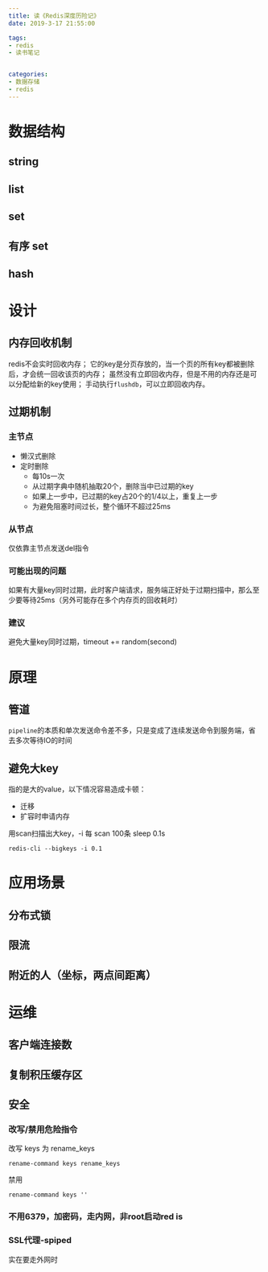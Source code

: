 ```yaml
---
title: 读《Redis深度历险记》
date: 2019-3-17 21:55:00

tags:
- redis
- 读书笔记


categories:
- 数据存储
- redis
---
```


# 数据结构

## string

## list

## set

## 有序 set

## hash

# 设计
## 内存回收机制
redis不会实时回收内存；
它的key是分页存放的，当一个页的所有key都被删除后，才会统一回收该页的内存；
虽然没有立即回收内存，但是不用的内存还是可以分配给新的key使用；
手动执行`flushdb`，可以立即回收内存。

## 过期机制
### 主节点
- 懒汉式删除
- 定时删除
    - 每10s一次
    - 从过期字典中随机抽取20个，删除当中已过期的key
    - 如果上一步中，已过期的key占20个的1/4以上，重复上一步
    - 为避免阻塞时间过长，整个循环不超过25ms
### 从节点
仅依靠主节点发送del指令

### 可能出现的问题
如果有大量key同时过期，此时客户端请求，服务端正好处于过期扫描中，那么至少要等待25ms（另外可能存在多个内存页的回收耗时）
### 建议
避免大量key同时过期，timeout += random(second)

# 原理
## 管道
`pipeline`的本质和单次发送命令差不多，只是变成了连续发送命令到服务端，省去多次等待IO的时间
## 避免大key
指的是大的value，以下情况容易造成卡顿：
- 迁移
- 扩容时申请内存

用scan扫描出大key，-i 每 scan 100条 sleep 0.1s
```
redis-cli --bigkeys -i 0.1
```

# 应用场景
## 分布式锁
## 限流
## 附近的人（坐标，两点间距离）

# 运维
## 客户端连接数
## 复制积压缓存区
## 安全
### 改写/禁用危险指令
改写 keys 为 rename_keys
```
rename-command keys rename_keys
```
禁用
```
rename-command keys ''
```
### 不用6379，加密码，走内网，非root启动red is
### SSL代理-spiped
实在要走外网时

